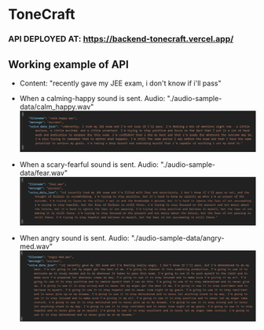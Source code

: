 # ToneCraft

### API DEPLOYED AT: https://backend-tonecraft.vercel.app/

## Working example of API
- Content: "recently gave my JEE exam, i don't know if i'll pass"


- When a calming-happy sound is sent.
Audio: "./audio-sample-data/calm_happy.wav"
![Happy](image.png)

- When a scary-fearful sound is sent.
Audio: "./audio-sample-data/fear.wav"
![Fear](image-1.png)

- When angry sound is sent.
Audio: "./audio-sample-data/angry-med.wav"
![angry](image-2.png)